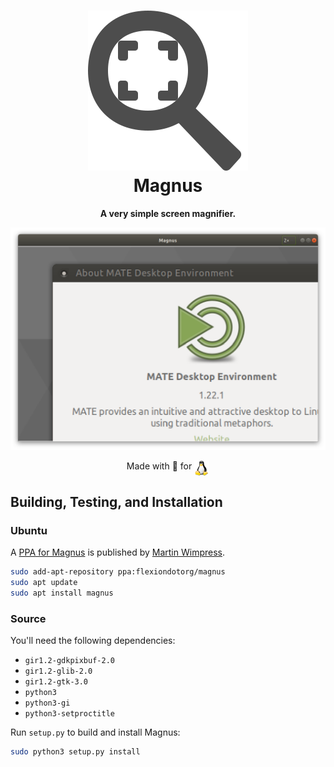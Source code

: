 <h1 align="center">
  <img src="data/logo.png" alt="Magnus">
  <br />
  Magnus
</h1>

<p align="center"><b>A very simple screen magnifier.</b></p>

![Magnus Screenshot](data/screenshot.png?raw=true)

<p align="center">Made with 💝 for <img src="https://raw.githubusercontent.com/anythingcodes/slack-emoji-for-techies/gh-pages/emoji/tux.png" align="top" width="24" /></p>

## Building, Testing, and Installation

### Ubuntu

A [PPA for Magnus](https://launchpad.net/~flexiondotorg/+archive/ubuntu/magnus) is published by [Martin Wimpress](https://github.com/flexiondotorg).

```bash
sudo add-apt-repository ppa:flexiondotorg/magnus
sudo apt update
sudo apt install magnus
```

### Source

You'll need the following dependencies:

  * `gir1.2-gdkpixbuf-2.0`
  * `gir1.2-glib-2.0`
  * `gir1.2-gtk-3.0`
  * `python3`
  * `python3-gi`
  * `python3-setproctitle`

Run `setup.py` to build and install Magnus:

```bash
sudo python3 setup.py install
```
